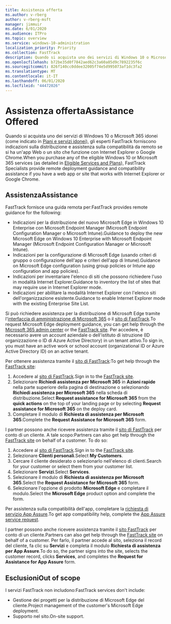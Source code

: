 ```yaml
---
title: Assistenza offerta
ms.author: v-rberg
author: v-rberg-msft
manager: jimmuir
ms.date: 6/01/2020
ms.audience: ITPro
ms.topic: overview
ms.service: windows-10-administration
localization_priority: Priority
ms.collection: FastTrack
description: Quando si acquista uno dei servizi di Windows 10 o Microsoft 365 (come indicato in Piani e servizi idonei), gli esperti FastTrack forniscono indicazioni sulla distribuzione e assistenza sulla compatibilità da remoto se si ha un'app Web o un sito che funzione con Internet Explorer o Google Chrome.
ms.openlocfilehash: b72be35d0f7842aed62c3a60a85d9c7892235f6c
ms.sourcegitcommit: 826f140cc0ddee32005f74e5d995073af1dc3fa2
ms.translationtype: MT
ms.contentlocale: it-IT
ms.lasthandoff: 06/01/2020
ms.locfileid: "44472026"
---
```

# <a name="assistance-offered"></a><span data-ttu-id="8ce3e-103">Assistenza offerta</span><span class="sxs-lookup"><span data-stu-id="8ce3e-103">Assistance Offered</span></span>

<span data-ttu-id="8ce3e-104">Quando si acquista uno dei servizi di Windows 10 o Microsoft 365 idonei (come indicato in [Piani e servizi idonei](M365-eligible-services-and-plans.md)), gli esperti FastTrack forniscono indicazioni sulla distribuzione e assistenza sulla compatibilità da remoto se si ha un'app Web o un sito che funzione con Internet Explorer o Google Chrome.</span><span class="sxs-lookup"><span data-stu-id="8ce3e-104">When you purchase any of the eligible Windows 10 or Microsoft 365 services (as detailed in [Eligible Services and Plans](M365-eligible-services-and-plans.md)), FastTrack Specialists provide remote deployment guidance and compatibility assistance if you have a web app or site that works with Internet Explorer or Google Chrome.</span></span> 

## <a name="assistance"></a><span data-ttu-id="8ce3e-105">Assistenza</span><span class="sxs-lookup"><span data-stu-id="8ce3e-105">Assistance</span></span>

<span data-ttu-id="8ce3e-106">FastTrack fornisce una guida remota per:</span><span class="sxs-lookup"><span data-stu-id="8ce3e-106">FastTrack provides remote guidance for the following:</span></span>
- <span data-ttu-id="8ce3e-107">Indicazioni per la distribuzione del nuovo Microsoft Edge in Windows 10 Enterprise con Microsoft Endpoint Manager (Microsoft Endpoint Configuration Manager o Microsoft Intune).</span><span class="sxs-lookup"><span data-stu-id="8ce3e-107">Guidance to deploy the new Microsoft Edge on Windows 10 Enterprise with Microsoft Endpoint Manager (Microsoft Endpoint Configuration Manager or Microsoft Intune).</span></span>
- <span data-ttu-id="8ce3e-108">Indicazioni per la configurazione di Microsoft Edge (usando criteri di gruppo o configurazione dell'app e criteri dell'app di Intune).</span><span class="sxs-lookup"><span data-stu-id="8ce3e-108">Guidance on Microsoft Edge configuration (using group policies or Intune app configuration and app policies).</span></span>
- <span data-ttu-id="8ce3e-109">Indicazioni per inventariare l'elenco di siti che possono richiedere l'uso in modalità Internet Explorer.</span><span class="sxs-lookup"><span data-stu-id="8ce3e-109">Guidance to inventory the list of sites that may require use in Internet Explorer mode.</span></span>
- <span data-ttu-id="8ce3e-110">Indicazioni per abilitare la modalità Internet Explorer con l'elenco siti dell'organizzazione esistente.</span><span class="sxs-lookup"><span data-stu-id="8ce3e-110">Guidance to enable Internet Explorer mode with the existing Enterprise Site List.</span></span>

<span data-ttu-id="8ce3e-111">Si può richiedere assistenza per la distribuzione di Microsoft Edge tramite l'[interfaccia di amministrazione di Microsoft 365](https://go.microsoft.com/fwlink/?linkid=2032704) o il [sito di FastTrack](https://go.microsoft.com/fwlink/?linkid=780698).</span><span class="sxs-lookup"><span data-stu-id="8ce3e-111">To request Microsoft Edge deployment guidance, you can get help through the [Microsoft 365 admin center](https://go.microsoft.com/fwlink/?linkid=2032704) or the [FastTrack site](https://go.microsoft.com/fwlink/?linkid=780698).</span></span> <span data-ttu-id="8ce3e-112">Per accedere, è necessario avere un account aziendale o dell'istituto di istruzione (ID organizzazione o ID di Azure Active Directory) in un tenant attivo.</span><span class="sxs-lookup"><span data-stu-id="8ce3e-112">To sign in, you must have an active work or school account (organizational ID or Azure Active Directory ID) on an active tenant.</span></span> 

<span data-ttu-id="8ce3e-113">Per ottenere assistenza tramite il [sito di FastTrack](https://go.microsoft.com/fwlink/?linkid=780698):</span><span class="sxs-lookup"><span data-stu-id="8ce3e-113">To get help through the [FastTrack site](https://go.microsoft.com/fwlink/?linkid=780698):</span></span> 
1.    <span data-ttu-id="8ce3e-114">Accedere al [sito di FastTrack](https://go.microsoft.com/fwlink/?linkid=780698).</span><span class="sxs-lookup"><span data-stu-id="8ce3e-114">Sign in to the [FastTrack site](https://go.microsoft.com/fwlink/?linkid=780698).</span></span> 
2.    <span data-ttu-id="8ce3e-115">Selezionare **Richiedi assistenza per Microsoft 365** in **Azioni rapide** nella parte superiore della pagina di destinazione o selezionando **Richiedi assistenza per Microsoft 365** nella scheda di distribuzione.</span><span class="sxs-lookup"><span data-stu-id="8ce3e-115">Select **Request assistance for Microsoft 365** from the **quick actions** on the top of your landing page or by selecting **Request assistance for Microsoft 365** on the deploy card.</span></span>
3.    <span data-ttu-id="8ce3e-116">Completare il modulo di **Richiesta di assistenza per Microsoft 365**.</span><span class="sxs-lookup"><span data-stu-id="8ce3e-116">Complete the **Request Assistance for Microsoft 365** form.</span></span>
  
<span data-ttu-id="8ce3e-p102">I partner possono anche ricevere assistenza tramite il [sito di FastTrack](https://go.microsoft.com/fwlink/?linkid=780698) per conto di un cliente. A tale scopo:</span><span class="sxs-lookup"><span data-stu-id="8ce3e-p102">Partners can also get help through the [FastTrack site](https://go.microsoft.com/fwlink/?linkid=780698) on behalf of a customer. To do so:</span></span>
1.    <span data-ttu-id="8ce3e-119">Accedere al [sito di FastTrack](https://go.microsoft.com/fwlink/?linkid=780698).</span><span class="sxs-lookup"><span data-stu-id="8ce3e-119">Sign in to the [FastTrack site](https://go.microsoft.com/fwlink/?linkid=780698).</span></span> 
2.    <span data-ttu-id="8ce3e-120">Selezionare **Clienti personali**.</span><span class="sxs-lookup"><span data-stu-id="8ce3e-120">Select **My Customers**.</span></span>
3.    <span data-ttu-id="8ce3e-121">Cercare il cliente desiderato o selezionarlo nell'elenco di clienti.</span><span class="sxs-lookup"><span data-stu-id="8ce3e-121">Search for your customer or select them from your customer list.</span></span>
4.    <span data-ttu-id="8ce3e-122">Selezionare **Servizi**.</span><span class="sxs-lookup"><span data-stu-id="8ce3e-122">Select **Services**.</span></span>
5.    <span data-ttu-id="8ce3e-123">Selezionare il modulo di **Richiesta di assistenza per Microsoft 365**.</span><span class="sxs-lookup"><span data-stu-id="8ce3e-123">Select the **Request Assistance for Microsoft 365** form.</span></span>
6.    <span data-ttu-id="8ce3e-124">Selezionare l'opzione di prodotto **Microsoft Edge** e completare il modulo.</span><span class="sxs-lookup"><span data-stu-id="8ce3e-124">Select the **Microsoft Edge** product option and complete the form.</span></span>
 
<span data-ttu-id="8ce3e-125">Per assistenza sulla compatibilità dell'app, completare la [richiesta di servizio App Assure](https://go.microsoft.com/fwlink/?linkid=2022721).</span><span class="sxs-lookup"><span data-stu-id="8ce3e-125">To get app compatibility help, complete the [App Assure service request](https://go.microsoft.com/fwlink/?linkid=2022721).</span></span>

<span data-ttu-id="8ce3e-126">I partner possono anche ricevere assistenza tramite il [sito FastTrack](https://go.microsoft.com/fwlink/?linkid=780698) per conto di un cliente.</span><span class="sxs-lookup"><span data-stu-id="8ce3e-126">Partners can also get help through the [FastTrack site](https://go.microsoft.com/fwlink/?linkid=780698) on behalf of a customer.</span></span> <span data-ttu-id="8ce3e-127">Per farlo, il partner accede al sito, seleziona il record del cliente, fa clic su **Servizi** e completa il modulo **Richiesta di assistenza per App Assure**.</span><span class="sxs-lookup"><span data-stu-id="8ce3e-127">To do so, the partner signs into the site, selects the customer record, clicks **Services**, and completes the **Request for Assistance for App Assure** form.</span></span>

## <a name="out-of-scope"></a><span data-ttu-id="8ce3e-128">Esclusioni</span><span class="sxs-lookup"><span data-stu-id="8ce3e-128">Out of scope</span></span>

<span data-ttu-id="8ce3e-129">I servizi FastTrack non includono:</span><span class="sxs-lookup"><span data-stu-id="8ce3e-129">FastTrack services don't include:</span></span>
- <span data-ttu-id="8ce3e-130">Gestione dei progetti per la distribuzione di Microsoft Edge del cliente.</span><span class="sxs-lookup"><span data-stu-id="8ce3e-130">Project management of the customer's Microsoft Edge deployment.</span></span>
- <span data-ttu-id="8ce3e-131">Supporto nel sito.</span><span class="sxs-lookup"><span data-stu-id="8ce3e-131">On-site support.</span></span>

